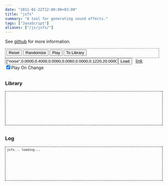 ```yaml
---
date: "2011-01-22T12:00:00+03:00"
title: "jsfx"
summary: "A tool for generating sound effects."
tags: ["JavaScript"]
aliases: ["/js/jsfx/"]
---
```


See <a href="http://www.github.com/egonelbre/jsfx">github</a> for more information.

<div id="button-panel">
    <div id="sample-generators" class="button-set"></div>
    <div class="button-set">
        <button onclick="jsfxgui.reset()">Reset</button>
        <button onclick="jsfxgui.randomize()">Randomize</button>
        <button onclick="jsfxgui.play()">Play</button>
        <button onclick="jsfxgui.paramsToLibrary()">To Library</button>
    </div>
</div>

<div id="stuff">
    <input type="text" id="libload" value='["noise",0.0000,0.4000,0.0000,0.0060,0.0000,0.1220,20.0000,460.0000,2400.0000,-0.5240,0.0000,0.0000,0.0100,0.0003,0.0000,0.0000,0.0000,0.0000,0.0000,0.0000,0.0000,0.0000,0.9990,0.0000,0.0000,0.0000,0.0000]'></input><button onclick="jsfxgui.paramsFromFieldAndPlay()">Load</button>
    &nbsp;
    <a href="#" id="link">link</a>
    <br />
    <input type="checkbox" id="playonchange" checked>Play On Change</input>
    <br />
</div>

<div id="config-panel">
</div>

<h3>Library</h3>
<div id="library">
</div>

<h3>Log</h3>
<div id="log">
  jsfx... loading...
</div>

<script src="/lib/jsfx/audio.js"></script>
<script src="/lib/jsfx/jsfx.js"></script>
<script src="/lib/jsfx/jsfxlib.js"></script>
<script src="/lib/jsfx/jsfxgui.js"></script>
<script>
    jsfxgui.createSampleGenerators("sample-generators");
    jsfxgui.createConfigurationPanel("config-panel");
    jsfxgui.initLogging("log");
    jsfxgui.initLibrary("library");
    jsfxgui.initField("libload");
    jsfxgui.onplay = onplay;

    (function(){ // Import GET Vars
      document.$_GET = [];
      var urlHalves = String(document.location).split('?');
      if(urlHalves[1]){
         var urlVars = urlHalves[1].split('&');
         for(var i=0; i<=(urlVars.length); i++){
            if(urlVars[i]){
               var urlVarPair = urlVars[i].split('=');
               var gname  = window.decodeURI(urlVarPair[0]);
               var gvalue = window.decodeURI(urlVarPair[1]);
               document.$_GET[gname] = gvalue;               
            }
         }
      }
    })();

    var link = document.getElementById("link");
    var field  = document.getElementById("libload");

    function onplay(){
      this.paramsToField();
      link.href = "https://egonelbre.com/js/jsfx/index.html?load=" + window.encodeURI(field.value);
    }

    var onchange = document.getElementById("playonchange");
    jsfxgui.onvaluemodified = play;
    function play(){
      if( onchange.checked )
        jsfxgui.play();
    }

    var val = document.$_GET['load'];
    if(val !== undefined){
      document.getElementById('libload').value = val;
      jsfxgui.paramsFromField();
    }
</script>

<style>
h3 {
    padding-top: 10px;
}

label {
    display: inline;
}

#button-panel {
    padding: 3px;
    border: 1px dashed #666;
}

#button-panel button {
    margin-bottom: 3px;
}

#config-panel #Generator {
    width: 100%;
}

#config-panel #Generator label {
    padding-right: 10px;
}

#config-panel table {
    margin-top: 3px;
    background-color: #ffe;
    border: 1px dashed #333;
    border-collapse : collapse;
    width : 100%;
}

#config-panel table input[type="range"] {
    height : 18px;
    width  : 100%;
}

#config-panel table td, #config-panel table tr {
    text-align: right;
    padding : 0px 5px 0px;
    margin : 1px;
}

#config-panel table tr td:first-child {
    width: 150px;
    text-align: right;
    font-size: 12px;
}

#log, #library {
    width : 100%;
    height: 100px;
    padding : 5px;

    border: 1px #000 dashed; 

    text-wrap: suppress;
    overflow: scroll;
    overflow-style: marquee-line;

    font-family: monospace;
    font-size: 10px;
    line-height: 1;
}

#stuff {
    margin-bottom : 10px;
}

#libload {
    width: 370px;
}
</style>